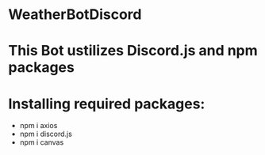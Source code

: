 # WeatherBotDiscord

# This Bot ustilizes Discord.js and npm packages

 # Installing required packages:
 - npm i axios
 - npm i discord.js
 - npm i canvas
